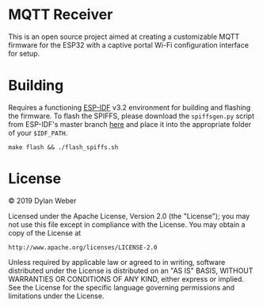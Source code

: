 ﻿# MQTT Receiver
This is an open source project aimed at creating a customizable MQTT firmware for the ESP32 with a captive portal Wi-Fi configuration interface for setup.

# Building
Requires a functioning [ESP-IDF](https://github.com/espressif/esp-idf) v3.2 environment for building and flashing the firmware. To flash the SPIFFS, please download the `spiffsgen.py` script from ESP-IDF's master branch [here](https://github.com/espressif/esp-idf/blob/master/components/spiffs/spiffsgen.py) and place it into the appropriate folder of your `$IDF_PATH`.

	make flash && ./flash_spiffs.sh

# License
© 2019 Dylan Weber

Licensed under the Apache License, Version 2.0 (the "License");
you may not use this file except in compliance with the License.
You may obtain a copy of the License at

	http://www.apache.org/licenses/LICENSE-2.0

Unless required by applicable law or agreed to in writing, software
distributed under the License is distributed on an "AS IS" BASIS,
WITHOUT WARRANTIES OR CONDITIONS OF ANY KIND, either express or implied.
See the License for the specific language governing permissions and
limitations under the License.
